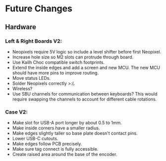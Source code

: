 # Future Changes

## Hardware

### Left & Right Boards V2:

* Neopixels require 5V logic so include a level shifter before first Neopixel.
* Increase hole size so M2 slots can protrude through board.
* Use Kailh Choc compatible switch footprints.
* Extend the inside edges and add a screen and new MCU. The new MCU should have more pins to improve routing.
* Move status LEDs.
* Solder Neopixels correctly >:(.
* Wireless?
* Use SBU channels for communication between keyboards? This would require swapping the channels to account for different cable rotations.

### Case V2:

* Make slot for USB-A port longer by about 0.5 to 1mm.
* Make inside corners have a smaller radius.
* Make edges slightly taller so base plate doesn't contact pins.
* Lower USB-C cutouts.
* Make edges follow PCB precisely.
* Make sure tag connect is fully accessible.
* Create raised area around the base of the encoder.